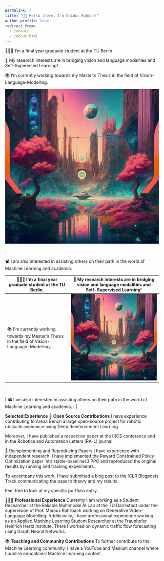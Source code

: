 ```yaml
---
permalink: /
title: "👋🏼 Hello there, I’m Obidur Rahman!"
author_profile: true
redirect_from: 
  - /about/
  - /about.html
---
```


👨🏻‍💻 I’m a final year graduate student at the TU Berlin.

🔬 My research interests are in bridging vision and language modalities and Self-Supervised Learning!

📚 I’m currently working towards my Master’s Thesis in the field of Vision-Language-Modelling.

![about section](../images/about.jpg)

.


📽️ I am also interested in assisting others on their path in the world of Machine Learning and academia.

|  👨🏻‍💻‍  I'm a final year graduate student at the TU Berlin. | 🔬  My research interests are in bridging vision and language modalities and Self-Supervised Learning! |
|---|---|
| 📚 I'm currently working towards my Master's Thesis in the field of Vision-Language-Modelling. | ![about section](../images/about.jpg) |
.

| ️📽️ I am also interested in assisting others on their path in the world of Machine Learning and academia. |  |

**Selected Experience**
🤖 **Open Source Contributions**
I have experience contributing to Arena Bench a large open-source project for robotic obstacle avoidance using Deep Reinforcement Learning.

Moreover, I have published a respective paper at the IROS conference and in the Robotics and Automation Letters (RA-L) journal.

📜 Reimplementing and Reproducing Papers
I have experience with independent research. I have implemented the Reward Constrained Policy Optimization paper into stable-baselines3 PPO and reproduced the original results by running and tracking experiments.

To accompany this work, I have submitted a blog post to the ICLR Blogposts Track communicating the paper’s theory and my results.

Feel free to look at my specific portfolio entry.

👨🏻‍🔬 **Professional Experience**
Currently I am working as a Student Researcher at the Reliable Multimodal AI Lab at the TU Darmstadt under the supervision of Prof. Marcus Rohrbach working on Generative Video-Language Modelling. Additionally, I have professional experience working as an Applied Machine Learning Student Researcher at the Fraunhofer Heinrich Hertz Institute.
There I worked on dynamic traffic flow forecasting using Graph Neural Networks.

📚 **Teaching and Community Contributions**
To further contribute to the Machine Learning community, I have a YouTube and Medium channel where I publish educational Machine Learning content.


